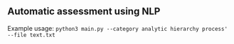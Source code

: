 ## Automatic assessment using NLP

Example usage: `python3 main.py --category analytic hierarchy process' --file text.txt`